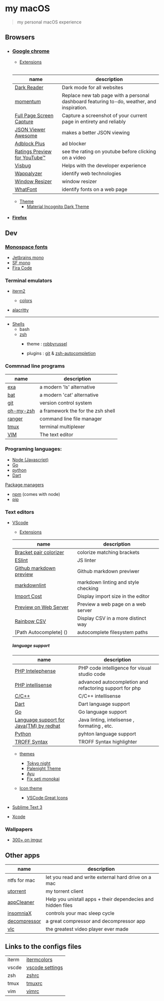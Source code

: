 # my macOS
> my personal macOS experience 

## Browsers
- ### [Google chrome](https://www.google.com/chrome/?/brand=CHBD&gclid=Cj0KCQjw9tbzBRDVARIsAMBplx9jDdkZRRFwzqaQwucGThj3OJTJK77Jv3Er3FoSwQlpgvffj4p4XwAaAlHjEALw_wcB&gclsrc=aw.ds)
	- [Extensions]()
	<br/>

	| name | description |
	-----------|------------
	| [Dark Reader](https://chrome.google.com/webstore/detail/dark-reader/eimadpbcbfnmbkopoojfekhnkhdbieeh) | Dark mode for all websites
	| [momentum](https://chrome.google.com/webstore/detail/momentum/laookkfknpbbblfpciffpaejjkokdgca) | Replace new tab page with a personal dashboard featuring to-do, weather, and inspiration.
	| [Full Page Screen Capture](https://chrome.google.com/webstore/detail/full-page-screen-capture/fdpohaocaechififmbbbbbknoalclacl) | Capture a screenshot of your current page in entirety and reliably
	| [JSON Viewer Awesome](https://chrome.google.com/webstore/detail/json-viewer-awesome/iemadiahhbebdklepanmkjenfdebfpfe) | makes a better JSON viewing
	| [Adblock Plus](https://chrome.google.com/webstore/detail/adblock-plus-free-ad-bloc/cfhdojbkjhnklbpkdaibdccddilifddb) | ad blocker
	| [Ratings Preview for YouTube™](https://chrome.google.com/webstore/detail/ratings-preview-for-youtu/piaphheklodiededmbmgfcfbcagncgka) | see the rating on youtube before clicking on a video
	|[Visbug](https://chrome.google.com/webstore/detail/visbug/cdockenadnadldjbbgcallicgledbeoc) | Helps with the developer experience
	|[Wappalyzer](https://chrome.google.com/webstore/detail/wappalyzer/gppongmhjkpfnbhagpmjfkannfbllamg) | identify web technologies
	|[Window Resizer](https://chrome.google.com/webstore/detail/window-resizer/kkelicaakdanhinjdeammmilcgefonfh) | window resizer 
	|[WhatFont](https://chrome.google.com/webstore/detail/whatfont/jabopobgcpjmedljpbcaablpmlmfcogm) | identify fonts on a web page

	- [Theme]() 
		- [Material Incognito Dark Theme](https://chrome.google.com/webstore/detail/material-incognito-dark-t/ahifcnpnjgbadkjdhagpfjfkmlapfoel?hl=en)
		
- #### [Firefox](https://www.mozilla.org/en-US/firefox/)

## Dev

### [Monospace fonts]()

- [Jetbrains mono](https://www.jetbrains.com/lp/mono/)
- [SF mono](https://developer.apple.com/fonts/)
- [Fira Code](https://github.com/tonsky/FiraCode)


### Terminal emulators

- [iterm2](https://www.iterm2.com/)
	- [colors]()

- [alacritty](https://github.com/alacritty/alacritty)
---
- [Shells]()
	- bash
	- [zsh](https://www.zsh.org/)
	  - theme : [robbyrussel](https://github.com/ohmyzsh/ohmyzsh/wiki/Themes#robbyrussell)

	  - plugins : [git]() & [zsh-autocompletion]()


### Commnad line programs

name | description 
-------| ---------
[exa](https://github.com/ogham/exa) | a modern  'ls'  alternative
[bat](https://github.com/sharkdp/bat) | a modern  'cat'  alternative
[git](https://git-scm.com/) | version control system
[oh-my-zsh](https://github.com/ohmyzsh/ohmyzsh) | a framework the for the zsh shell
[ranger](https://github.com/ranger/ranger) | command line file manager
[tmux](https://github.com/tmux/tmux) | terminal multiplexer
[VIM](https://www.vim.org/download.php) | The text editor

### Programing languages:

- [Node (Javascript)](https://nodejs.org/en/)
- [Go](https://golang.org/) 
- [python](https://www.python.org/)
- [Dart](https://dart.dev/)

[Package managers]()

- [npm]() (comes with node)
- [pip](https://pip.pypa.io/en/stable/installing/)

### Text editors

- [VScode](https://code.visualstudio.com/) 
	- [Extensions]()

	| name  | description|
	|-------|------------
	| [Bracket pair colorizer]() | colorize matching brackets
	| [ESlint]() | JS linter
	| [Github markdown preview]() | Github markdown previwer
	| [markdownlint]() | markdown linting and style checking
	| [Import Cost]() | Display import size in the editor
	| [Preview on Web Server]() | Preview a web page on a web server
	| [Rainbow CSV]() | Display CSV in a more distinct way
	| [Path Autocomplete] () | autocomplete filesystem paths
	##### language support

	| name  | description|
	|-------|------------
	| [PHP Intelephense]() | PHP code intelligence for visual studio code
	| [PHP intellisense]() | advanced autocompletion and refactoring support for php
	| [C/C++]() | C/C++ intellisense
	| [Dart]() | Dart language support
	| [Go]() | Go language support
	| [Language support for Java(TM) by redhat]() | Java linting, intelisense , formating , etc.
	| [Python]() | pyhton language support
	| [TROFF Syntax]() | TROFF Syntax highlighter

	- [themes]()
		- [Tokyo night]()
		- [Palenight Theme]()
		- [Ayu]()
		- [Fix seti monokai]()

	- [Icon theme]()
		- [VSCode Great Icons]()
- [Sublime Text 3](https://www.sublimetext.com/3) 
- [Xcode](https://developer.apple.com/xcode/)

### Wallpapers
- [300+ on imgur]() 

## Other apps

| name | description 
-------|------------
ntfs for mac | let you read and write external hard drive on a mac
[utorrent](https://www.utorrent.com/) | my torrent client 
[appCleaner](https://freemacsoft.net/appcleaner/) | Help you unistall apps + their dependecies and hidden files
[insomniaX](https://download.cnet.com/InsomniaX/3000-2094_4-97713.html) | controls your mac sleep cycle
[decompressor](https://apps.apple.com/us/app/decompressor/id1033480833?mt=12) | a great compressor and decompressor app
[vlc](https://www.videolan.org/vlc/index.html) | the greatest video player ever made 

## Links to the configs files

| | |
------|-----
| iterm | [itermcolors](configs/ziyad.itermcolors)
| vscde | [vscode settings](configs/settings.json)
| zsh | [zshrc](configs/.zshrc)
| tmux | [tmuxrc]()
| vim  | [vimrc]()